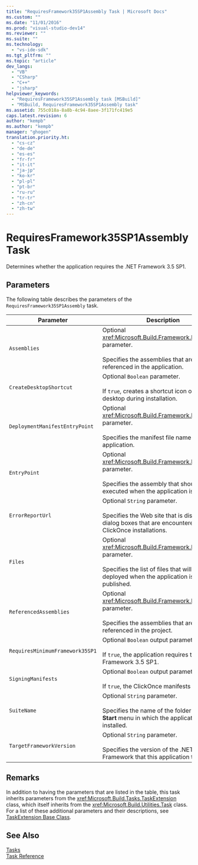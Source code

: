 ```yaml
---
title: "RequiresFramework35SP1Assembly Task | Microsoft Docs"
ms.custom: ""
ms.date: "11/01/2016"
ms.prod: "visual-studio-dev14"
ms.reviewer: ""
ms.suite: ""
ms.technology: 
  - "vs-ide-sdk"
ms.tgt_pltfrm: ""
ms.topic: "article"
dev_langs: 
  - "VB"
  - "CSharp"
  - "C++"
  - "jsharp"
helpviewer_keywords: 
  - "RequiresFramework35SP1Assembly task [MSBuild]"
  - "MSBuild, RequiresFramework35SP1Assembly task"
ms.assetid: 755c018a-8a8b-4c94-8aee-3f171fc419e5
caps.latest.revision: 6
author: "kempb"
ms.author: "kempb"
manager: "ghogen"
translation.priority.ht: 
  - "cs-cz"
  - "de-de"
  - "es-es"
  - "fr-fr"
  - "it-it"
  - "ja-jp"
  - "ko-kr"
  - "pl-pl"
  - "pt-br"
  - "ru-ru"
  - "tr-tr"
  - "zh-cn"
  - "zh-tw"
---
```

# RequiresFramework35SP1Assembly Task
Determines whether the application requires the .NET Framework 3.5 SP1.  
  
## Parameters  
 The following table describes the parameters of the `RequiresFramework35SP1Assembly` task.  
  
|Parameter|Description|  
|---------------|-----------------|  
|`Assemblies`|Optional <xref:Microsoft.Build.Framework.ITaskItem>`[]` parameter.<br /><br /> Specifies the assemblies that are referenced in the application.|  
|`CreateDesktopShortcut`|Optional `Boolean` parameter.<br /><br /> If `true`, creates a shortcut icon on the desktop during installation.|  
|`DeploymentManifestEntryPoint`|Optional <xref:Microsoft.Build.Framework.ITaskItem> parameter.<br /><br /> Specifies the manifest file name for the application.|  
|`EntryPoint`|Optional <xref:Microsoft.Build.Framework.ITaskItem> parameter.<br /><br /> Specifies the assembly that should be executed when the application is run.|  
|`ErrorReportUrl`|Optional `String` parameter.<br /><br /> Specifies the Web site that is displayed in dialog boxes that are encountered during ClickOnce installations.|  
|`Files`|Optional <xref:Microsoft.Build.Framework.ITaskItem>`[]` parameter.<br /><br /> Specifies the list of files that will be deployed when the application is published.|  
|`ReferencedAssemblies`|Optional <xref:Microsoft.Build.Framework.ITaskItem>`[]` parameter.<br /><br /> Specifies the assemblies that are referenced in the project.|  
|`RequiresMinimumFramework35SP1`|Optional `Boolean` output parameter.<br /><br /> If `true`, the application requires the .NET Framework 3.5 SP1.|  
|`SigningManifests`|Optional `Boolean` output parameter.<br /><br /> If `true`, the ClickOnce manifests are signed.|  
|`SuiteName`|Optional `String` parameter.<br /><br /> Specifies the name of the folder on the **Start** menu in which the application will be installed.|  
|`TargetFrameworkVersion`|Optional `String` parameter.<br /><br /> Specifies the version of the .NET Framework that this application targets.|  
  
## Remarks  
 In addition to having the parameters that are listed in the table, this task inherits parameters from the <xref:Microsoft.Build.Tasks.TaskExtension> class, which itself inherits from the <xref:Microsoft.Build.Utilities.Task> class. For a list of these additional parameters and their descriptions, see [TaskExtension Base Class](../msbuild/taskextension-base-class.md).  
  
## See Also  
 [Tasks](../msbuild/msbuild-tasks.md)   
 [Task Reference](../msbuild/msbuild-task-reference.md)